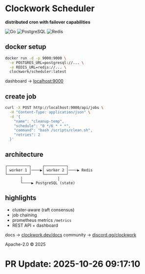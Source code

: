 
#  Clockwork Scheduler

**distributed cron with failover capabilities**

![Go](https://img.shields.io/badge/go-1.22-blue)
![PostgreSQL](https://img.shields.io/badge/db-postgres-informational)
![Redis](https://img.shields.io/badge/queue-redis-red)

## docker setup

```bash
docker run -d -p 9000:9000 \
  -e POSTGRES_URL=postgresql://... \
  -e REDIS_URL=redis://... \
  clockwork/scheduler:latest
```

dashboard → [localhost:9000](http://localhost:9000)

## create job

```bash
curl -X POST http://localhost:9000/api/jobs \
  -H "Content-Type: application/json" \
  -d '{
    "name": "cleanup-temp",
    "schedule": "0 */6 * * *",
    "command": "bash /scripts/clean.sh",
    "retries": 2
  }'
```

## architecture

```
┌──────────┐     ┌──────────┐
│ worker 1 │────▶│ worker 2 │────▶ Redis
└──────────┘     └──────────┘
       │                │
       └────▶ PostgreSQL (state)
```

## highlights

* cluster-aware (raft consensus)
* job chaining
* prometheus metrics `/metrics`
* REST API + dashboard

docs → [clockwork.dev/docs](https://clockwork.dev/docs)
community → [discord.gg/clockwork](https://discord.gg/clockwork)

Apache-2.0 © 2025

# PR Update: 2025-10-26 09:17:10
